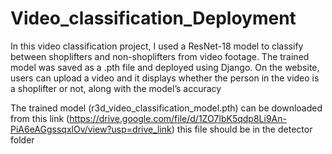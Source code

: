 # Video_classification_Deployment
In this video classification project, I used a ResNet-18 model to classify between shoplifters and non-shoplifters from video footage. The trained model was saved as a .pth file and deployed using Django.  On the website, users can upload a video and it displays whether the person in the video is a shoplifter or not, along with the model’s accuracy

The trained model (r3d_video_classification_model.pth) can be downloaded from this link (https://drive.google.com/file/d/1ZO7lbK5qdp8Li9An-PiA6eAGgssqxlOv/view?usp=drive_link) 
this file should be in the detector folder 

